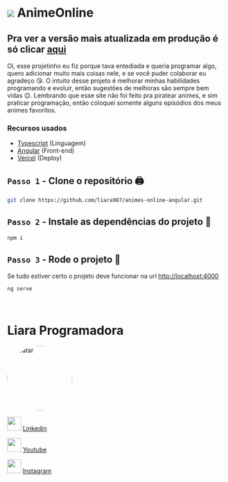 # <img src="https://animes-online-angular.vercel.app/assets/icons/logo.svg"> AnimeOnline

## Pra ver a versão mais atualizada em produção é só clicar [aqui](https://animes-online-angular.vercel.app/home)
Oi, esse projetinho eu fiz porque tava entediada e queria programar algo, quero adicionar muito mais coisas nele, e se você puder colaborar eu agradeço 😘. O intuito desse projeto é melhorar minhas habilidades programando e evoluir, então sugestões de melhoras são sempre bem vidas 😉. Lembrando que esse site não foi feito pra piratear animes, e sim praticar programação, então coloquei somente alguns episódios dos meus animes favoritos.
<link rel="stylesheet" type="text/css" media="all" href="README.css" />

### Recursos usados

- [Typescript](https://www.typescriptlang.org/) (Linguagem)
- [Angular](https://angular.io/) (Front-end)
- [Vercel](https://vercel.com/) (Deploy)

## `Passo 1` - Clone o repositório 🖨️

```bash
git clone https://github.com/liara987/animes-online-angular.git
```

## `Passo 2` - Instale as dependências do projeto 💽

```bash
npm i
```

## `Passo 3` - Rode o projeto 👀

Se tudo estiver certo o projeto deve funcionar na url [http://localhost:4000](http://localhost:4000) 

```bash
ng serve
```
<br/>


<h1>Liara Programadora</h1>

<img width = 150px style="border-radius: 50%;" src="https://i.imgur.com/xbEfigR.jpg#liara" alt="Avatar">

<br/>

<img width = 32px src="https://cdn.iconscout.com/icon/free/png-256/linkedin-208-916919.png"> [Linkedin](https://www.linkedin.com/in/liara-programadora/)

<img width = 32px src="https://images.vexels.com/media/users/3/137425/isolated/lists/f2ea1ded4d037633f687ee389a571086-logotipo-do-icone-do-youtube.png"> [Youtube](https://tinyurl.com/liara-programadora)

<img width = 32px src="https://images.vexels.com/media/users/3/137198/isolated/lists/07f0d7b69ef071571e4ada2f4d6a053a-icone-do-instagram-colorido.png"> [Instagram](https://www.instagram.com/liaraprogramadora)
